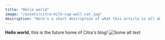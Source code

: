 ```yaml
---
title: "Hello world"
image: "/assets/citra-milk-cap-wall-cat.jpg"
description: "Here's a short description of what this article is all about."
---
```

**Hello world**, this is the future home of Citra's blog!
![Some alt text](/assets/citra-milk-cap-wall-cat.jpg "Title tag")
